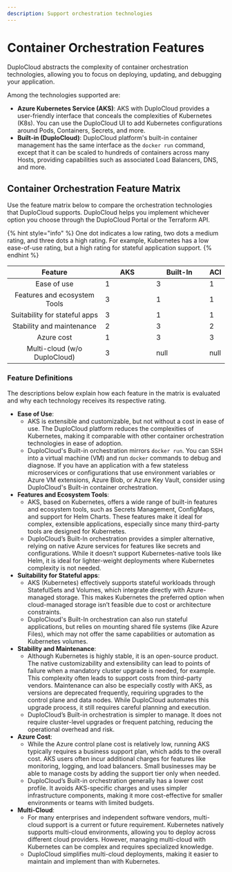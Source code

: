 ```yaml
---
description: Support orchestration technologies
---
```


# Container Orchestration Features

DuploCloud abstracts the complexity of container orchestration technologies, allowing you to focus on deploying, updating, and debugging your application.&#x20;

Among the technologies supported are:

* **Azure Kubernetes Service (AKS)**: AKS with DuploCloud provides a user-friendly interface that conceals the complexities of Kubernetes (K8s). You can use the DuploCloud UI to add Kubernetes configurations around Pods, Containers, Secrets, and more.&#x20;
* **Built-in (DuploCloud)**: DuploCloud platform's built-in container management has the same interface as the `docker run` command, except that it can be scaled to hundreds of containers across many Hosts, providing capabilities such as associated Load Balancers, DNS, and more.

## Container Orchestration Feature Matrix

Use the feature matrix below to compare the orchestration technologies that DuploCloud supports. DuploCloud helps you implement whichever option you choose through the DuploCloud Portal or the Terraform API.

{% hint style="info" %}
One dot indicates a low rating, two dots a medium rating, and three dots a high rating. For example, Kubernetes has a low ease-of-use rating, but a high rating for stateful application support.
{% endhint %}



<table><thead><tr><th width="276.71428571428567" align="center">Feature</th><th width="150" data-type="rating" data-max="3">AKS</th><th width="150" data-type="rating" data-max="3">Built-In</th><th data-hidden data-type="rating" data-max="3">ACI</th></tr></thead><tbody><tr><td align="center">Ease of use</td><td>1</td><td>3</td><td>1</td></tr><tr><td align="center">Features and ecosystem Tools</td><td>3</td><td>1</td><td>1</td></tr><tr><td align="center">Suitability for stateful apps</td><td>3</td><td>1</td><td>1</td></tr><tr><td align="center">Stability and maintenance</td><td>2</td><td>3</td><td>2</td></tr><tr><td align="center">Azure cost</td><td>1</td><td>3</td><td>3</td></tr><tr><td align="center">Multi-cloud (w/o DuploCloud)</td><td>3</td><td>null</td><td>null</td></tr></tbody></table>

### **Feature Definitions**

The descriptions below explain how each feature in the matrix is evaluated and why each technology receives its respective rating.

* **Ease of Use**:&#x20;
  * AKS is extensible and customizable, but not without a cost in ease of use. The DuploCloud platform reduces the complexities of Kubernetes, making it comparable with other container orchestration technologies in ease of adoption.
  * DuploCloud's Built-in orchestration mirrors `docker run`. You can SSH into a virtual machine (VM) and run `docker` commands to debug and diagnose. If you have an application with a few stateless microservices or configurations that use environment variables or Azure VM extensions, Azure Blob, or Azure Key Vault, consider using DuploCloud's Built-in container orchestration.
* **Features and Ecosystem Tools**:&#x20;
  * AKS, based on Kubernetes, offers a wide range of built-in features and ecosystem tools, such as Secrets Management, ConfigMaps, and support for Helm Charts. These features make it ideal for complex, extensible applications, especially since many third-party tools are designed for Kubernetes.
  * DuploCloud’s Built-In orchestration provides a simpler alternative, relying on native Azure services for features like secrets and configurations. While it doesn’t support Kubernetes-native tools like Helm, it is ideal for lighter-weight deployments where Kubernetes complexity is not needed.
* **Suitability for Stateful apps**:&#x20;
  * AKS (Kubernetes) effectively supports stateful workloads through StatefulSets and Volumes, which integrate directly with Azure-managed storage. This makes Kubernetes the preferred option when cloud-managed storage isn’t feasible due to cost or architecture constraints.
  * DuploCloud's Built-In orchestration can also run stateful applications, but relies on mounting shared file systems (like Azure Files), which may not offer the same capabilities or automation as Kubernetes volumes.
* **Stability and Maintenance**:&#x20;
  * Although Kubernetes is highly stable, it is an open-source product. The native customizability and extensibility can lead to points of failure when a mandatory cluster upgrade is needed, for example. This complexity often leads to support costs from third-party vendors. Maintenance can also be especially costly with AKS, as versions are deprecated frequently, requiring upgrades to the control plane and data nodes. While DuploCloud automates this upgrade process, it still requires careful planning and execution.
  * DuploCloud’s Built-in orchestration is simpler to manage. It does not require cluster-level upgrades or frequent patching, reducing the operational overhead and risk.
* **Azure Cost**:&#x20;
  * While the Azure control plane cost is relatively low, running AKS typically requires a business support plan, which adds to the overall cost. AKS users often incur additional charges for features like monitoring, logging, and load balancers. Small businesses may be able to manage costs by adding the support tier only when needed. &#x20;
  * DuploCloud’s Built-in orchestration generally has a lower cost profile. It avoids AKS-specific charges and uses simpler infrastructure components, making it more cost-effective for smaller environments or teams with limited budgets.
* **Multi-Cloud**:&#x20;
  * For many enterprises and independent software vendors, multi-cloud support is a current or future requirement. Kubernetes natively supports multi-cloud environments, allowing you to deploy across different cloud providers. However, managing multi-cloud with Kubernetes can be complex and requires specialized knowledge.
  * DuploCloud simplifies multi-cloud deployments, making it easier to maintain and implement than with Kubernetes.

